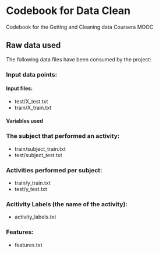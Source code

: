 # Codebook for Data Clean
Codebook for the Getting and Cleaning data Coursera MOOC

## Raw data used

The following data files have been consumed by the project:
### Input data points: 
#### Input files:
- test/X_test.txt
- train/X_train.txt

#### Variables used

### The subject that performed an activity:
- train/subject_train.txt
- test/subject_test.txt

### Activities performed per subject:
- train/y_train.txt
- test/y_test.txt

### Acitivity Labels (the name of the activity):
- activity_labels.txt

### Features:
- features.txt
